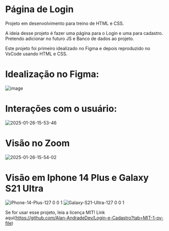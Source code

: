 # Página de Login
Projeto em desenvolvimento para treino de HTML e CSS.

A ideia desse projeto é fazer uma página para o Login e uma para cadastro. Pretendo adicionar no futuro JS e Banco de dados ao projeto.  

Este projeto foi primeiro idealizado no Figma e depois reproduzido no VsCode usando HTML e CSS.

# Idealização no Figma:
![image](https://github.com/user-attachments/assets/a17cdce2-d318-4514-a3a2-80d8c6d6a33a)


# Interações com o usuário:
![2025-01-26-15-53-46](https://github.com/user-attachments/assets/26370195-6d5b-436e-b070-48524235f82c)


# Visão no Zoom 
![2025-01-26-15-54-02](https://github.com/user-attachments/assets/a67705ee-54b9-41ed-bf43-15f6218b67d3)

# Visão em Iphone 14 Plus e Galaxy S21 Ultra
![iPhone-14-Plus-127 0 0 1](https://github.com/user-attachments/assets/786c9520-24d9-4c3b-91fc-eac0aa36d44f) ![Galaxy-S21-Ultra-127 0 0 1](https://github.com/user-attachments/assets/48974139-1349-40c9-b06b-753486911580)



Se for usar esse projeto, leia a licença MIT! Link aqui(https://github.com/Alan-AndradeDev/Login-e-Cadastro?tab=MIT-1-ov-file)
